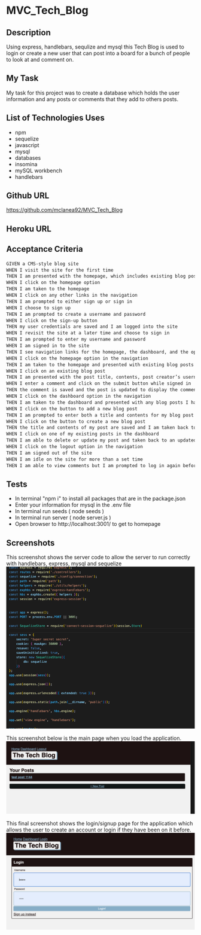 # MVC_Tech_Blog

## Description
Using express, handlebars, sequlize and mysql this Tech Blog is used to login or create a new user that can post into a board for a bunch of people to look at and comment on.

## My Task
My task for this project was to create a database which holds the user information and any posts or comments that they add to others posts.  

## List of Technologies Uses
- npm
- sequelize
- javascript
- mysql
- databases
- insomina
- mySQL workbench
- handlebars

## Github URL

https://github.com/mclanea92/MVC_Tech_Blog

## Heroku URL

## Acceptance Criteria
```md
GIVEN a CMS-style blog site
WHEN I visit the site for the first time
THEN I am presented with the homepage, which includes existing blog posts if any have been posted; navigation links for the homepage and the dashboard; and the option to log in
WHEN I click on the homepage option
THEN I am taken to the homepage
WHEN I click on any other links in the navigation
THEN I am prompted to either sign up or sign in
WHEN I choose to sign up
THEN I am prompted to create a username and password
WHEN I click on the sign-up button
THEN my user credentials are saved and I am logged into the site
WHEN I revisit the site at a later time and choose to sign in
THEN I am prompted to enter my username and password
WHEN I am signed in to the site
THEN I see navigation links for the homepage, the dashboard, and the option to log out
WHEN I click on the homepage option in the navigation
THEN I am taken to the homepage and presented with existing blog posts that include the post title and the date created
WHEN I click on an existing blog post
THEN I am presented with the post title, contents, post creator’s username, and date created for that post and have the option to leave a comment
WHEN I enter a comment and click on the submit button while signed in
THEN the comment is saved and the post is updated to display the comment, the comment creator’s username, and the date created
WHEN I click on the dashboard option in the navigation
THEN I am taken to the dashboard and presented with any blog posts I have already created and the option to add a new blog post
WHEN I click on the button to add a new blog post
THEN I am prompted to enter both a title and contents for my blog post
WHEN I click on the button to create a new blog post
THEN the title and contents of my post are saved and I am taken back to an updated dashboard with my new blog post
WHEN I click on one of my existing posts in the dashboard
THEN I am able to delete or update my post and taken back to an updated dashboard
WHEN I click on the logout option in the navigation
THEN I am signed out of the site
WHEN I am idle on the site for more than a set time
THEN I am able to view comments but I am prompted to log in again before I can add, update, or delete comments
```

## Tests
- In terminal "npm i" to install all packages that are in the package.json
- Enter your information for mysql in the .env file
- In terminal run seeds ( node seeds )
- In terminal run server ( node server.js )
- Open browser to http://localhost:3001/ to get to homepage

## Screenshots
This screenshot shows the server code to allow the server to run correctly with handlebars, express, mysql and sequelize
![screenshot of server code](./assets/server.png)

This screenshot below is the main page when you load the application.
![screenshot of the main page](./assets/main.png)

This final screenshot shows the login/signup page for the application which allows the user to create an account or login if they have been on it before.
![screenshot of the login page](./assets/login.png)